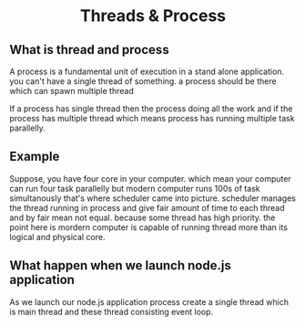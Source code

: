 <h1 align=center>Threads & Process</h1>

## What is thread and process
A process is a fundamental unit of execution in a stand alone application. you can't have a single thread of something. a process should be there which can spawn multiple thread

If a process has single thread then the process doing all the work and if the process has multiple thread which means process has running multiple task parallelly.

## Example 
Suppose, you have four core in your computer.  which mean your computer can run four task parallelly but modern computer runs 100s of task simultanously that's where scheduler came into picture. scheduler manages the thread running in process and give fair amount of time to each thread and by fair mean not equal. because some thread has high priority. the point here is mordern computer is capable of running thread more than its logical and physical core.

## What happen when we launch node.js application
As we launch our node.js application process create a single thread which is main thread and these thread consisting event loop. 